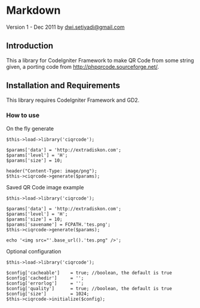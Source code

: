 Markdown
========

Version 1 - Dec 2011
by dwi.setiyadi@gmail.com



Introduction
------------

This a library for CodeIgniter Framework to make QR Code from some string given, a porting code from http://phpqrcode.sourceforge.net/.



Installation and Requirements
-----------------------------

This library requires CodeIgniter Framework and GD2.


### How to use ###

On the fly generate

	$this->load->library('ciqrcode');
	
	$params['data'] = 'http://extradiskon.com';
	$params['level'] = 'H';
	$params['size'] = 10;
	
	header("Content-Type: image/png");
	$this->ciqrcode->generate($params);



Saved QR Code image example

	$this->load->library('ciqrcode');
	
	$params['data'] = 'http://extradiskon.com';
	$params['level'] = 'H';
	$params['size'] = 10;
	$params['savename'] = FCPATH.'tes.png';
	$this->ciqrcode->generate($params);
	
	echo '<img src="'.base_url().'tes.png" />';



Optional configuration

	$this->load->library('ciqrcode');
	
	$config['cacheable']	= true; //boolean, the default is true
	$config['cachedir']		= '';
	$config['errorlog']		= '';
	$config['quality']		= true; //boolean, the default is true
	$config['size']			= 1024;
	$this->ciqrcode->initialize($config);